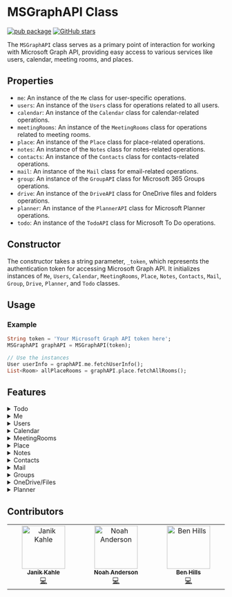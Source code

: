 # MSGraphAPI Class

[![pub package](https://img.shields.io/pub/v/microsoft_graph_api.svg)](https://pub.dev/packages/microsoft_graph_api) [![GitHub stars](https://img.shields.io/github/stars/PlaxXOnline/microsoft_graph_api.svg?style=social&label=Star)](https://github.com/PlaxXOnline/microsoft_graph_api)

The `MSGraphAPI` class serves as a primary point of interaction for working with Microsoft Graph API, providing easy access to various services like users, calendar, meeting rooms, and places.

## Properties
- `me`: An instance of the `Me` class for user-specific operations.
- `users`: An instance of the `Users` class for operations related to all users.
- `calendar`: An instance of the `Calendar` class for calendar-related operations.
- `meetingRooms`: An instance of the `MeetingRooms` class for operations related to meeting rooms.
- `place`: An instance of the `Place` class for place-related operations.
- `notes`: An instance of the `Notes` class for notes-related operations.
- `contacts`: An instance of the `Contacts` class for contacts-related operations.
- `mail`: An instance of the `Mail` class for email-related operations.
- `group`: An instance of the `GroupAPI` class for Microsoft 365 Groups operations.
- `drive`: An instance of the `DriveAPI` class for OneDrive files and folders operations.
- `planner`: An instance of the `PlannerAPI` class for Microsoft Planner operations.
- `todo`: An instance of the `TodoAPI` class for Microsoft To Do operations.

## Constructor
The constructor takes a string parameter, `_token`, which represents the authentication token for accessing Microsoft Graph API. It initializes instances of `Me`, `Users`, `Calendar`, `MeetingRooms`, `Place`, `Notes`, `Contacts`, `Mail`, `Group`, `Drive`, `Planner`, and `Todo` classes.

## Usage

### Example

```dart
String token = 'Your Microsoft Graph API token here';
MSGraphAPI graphAPI = MSGraphAPI(token);

// Use the instances
User userInfo = graphAPI.me.fetchUserInfo();
List<Room> allPlaceRooms = graphAPI.place.fetchAllRooms();
```



## Features

<details>
  <summary>Todo</summary>

### Task Lists

#### Get All Task Lists

The `getTaskLists` method retrieves all To Do task lists for the current user.

```dart
List<TodoTaskList> taskLists = await graphAPI.todo.getTaskLists();
```

#### Get Task List

The `getTaskList` method retrieves a specific task list by its ID.

```dart
TodoTaskList taskList = await graphAPI.todo.getTaskList(taskListId);
```

#### Create Task List

The `createTaskList` method creates a new task list.

```dart
TodoTaskListCreateRequest request = TodoTaskListCreateRequest(
  displayName: 'My New Tasks',
);
TodoTaskList newTaskList = await graphAPI.todo.createTaskList(request);
```

#### Update Task List

The `updateTaskList` method updates an existing task list.

```dart
TodoTaskListUpdateRequest request = TodoTaskListUpdateRequest(
  displayName: 'Updated Task List Name',
);
TodoTaskList updatedTaskList = await graphAPI.todo.updateTaskList(taskListId, request);
```

#### Delete Task List

The `deleteTaskList` method deletes a task list.

```dart
bool success = await graphAPI.todo.deleteTaskList(taskListId);
```

### Tasks

#### Get All Tasks

The `getTasks` method retrieves all tasks in a specific task list.

```dart
List<TodoTask> tasks = await graphAPI.todo.getTasks(taskListId);
```

#### Get Task

The `getTask` method retrieves a specific task by its ID.

```dart
TodoTask task = await graphAPI.todo.getTask(taskListId, taskId);
```

#### Create Task

The `createTask` method creates a new task in a task list.

```dart
TodoTaskCreateRequest request = TodoTaskCreateRequest(
  title: 'Complete documentation',
  dueDateTime: DateTime.now().add(Duration(days: 1)),
);
TodoTask newTask = await graphAPI.todo.createTask(taskListId, request);
```

#### Update Task

The `updateTask` method updates an existing task.

```dart
TodoTaskUpdateRequest request = TodoTaskUpdateRequest(
  title: 'Updated task title',
  importance: 'high',
);
TodoTask updatedTask = await graphAPI.todo.updateTask(taskListId, taskId, request);
```

#### Delete Task

The `deleteTask` method deletes a task.

```dart
bool success = await graphAPI.todo.deleteTask(taskListId, taskId);
```

#### Complete Task

The `completeTask` method marks a task as completed.

```dart
TodoTask completedTask = await graphAPI.todo.completeTask(taskListId, taskId);
```

### Linked Resources

#### Get Linked Resources

The `getLinkedResources` method retrieves all linked resources for a task.

```dart
List<LinkedResource> resources = await graphAPI.todo.getLinkedResources(taskListId, taskId);
```

#### Create Linked Resource

The `createLinkedResource` method creates a new linked resource for a task.

```dart
LinkedResourceCreateRequest request = LinkedResourceCreateRequest(
  webUrl: 'https://example.com/resource',
  applicationName: 'Browser',
  displayName: 'Example Resource',
);
LinkedResource newResource = await graphAPI.todo.createLinkedResource(taskListId, taskId, request);
```

#### Delete Linked Resource

The `deleteLinkedResource` method deletes a linked resource from a task.

```dart
bool success = await graphAPI.todo.deleteLinkedResource(taskListId, taskId, linkedResourceId);
```
</details>

<details>
  <summary>Me</summary>

#### Fetch User Information

The `fetchUserInfo` method is used to fetch the user's information from the Microsoft Graph API. The method sends a GET request and does not require any parameters. It returns a `Future<User>` object that represents the user's information.

```dart
User user = await graphAPI.me.fetchUserInfo();
```

#### Change Password

The `changePassword` method is used to change the user's password. It requires two parameters: `currentPassword` and `newPassword`, which represent the current and new passwords, respectively. The method sends a PATCH request to the Microsoft Graph API and returns a `Future<bool>` indicating the success of the operation.

```dart
bool isChanged = await graphAPI.me.changePassword(currentPassword, newPassword);
```

#### Fetch User Profile Image

The `fetchUserProfileImage` method is used to fetch the user's profile image from the Microsoft Graph API. The method sends a GET request and requires a `size` parameter, which specifies the desired size of the image. It returns a `Future<Uint8List>` object representing the user's profile image as bytes. If calling from Flutter, you can wrap the image in an `ImageProvider` such as `MemoryImage`.

```dart
Uint8List image = await graphAPI.me.fetchUserProfileImage(size);
```


#### Fetch Time Zones

The `fetchTimeZones` method fetches a list of time zones supported by the Microsoft Graph API. This function is asynchronous and returns a list of `TimeZone` objects.

The function sends a GET request to the Microsoft Graph API.

If the request is successful (HTTP status code 200), the function transforms the 'value' field from the response data into a list of `TimeZone` objects, which contains the time zones, and returns this list.

In case of an error (e.g., network error, invalid response data, etc.), the function throws an exception with an appropriate error message.


```dart
List<TimeZone> timeZones = await graphAPI.me.fetchTimeZones();
```


#### Fetch OneNote Notebooks

The fetchOneNoteNotebooks` method is designed to retrieve all OneNote notebooks associated with the authenticated user from the Microsoft Graph API. It carries out a GET request for these notebooks. An authorization header with the bearer token is essential for this request. If the request concludes successfully, it returns a list of notebooks. In the event of an error during the request, an error message is logged.

```dart
List<Map<String, dynamic>> notebooks = await fetchOneNoteNotebooks();
```


#### Create OneNote Notebook

The `createOneNoteNotebook` method is tailored to establish a new OneNote notebook for the authenticated user via the Microsoft Graph API. It conducts a POST request to generate the notebook, specifying its name. An authorization header, accompanied by the bearer token, is pivotal for this request. If the request culminates successfully, the method yields the created notebook, encapsulating its attributes in a map. Conversely, if any complications arise during the request, an error message is duly logged.

```dart
Map<String, dynamic> newNotebook = await createOneNoteNotebook("My New Notebook");
```

</details>

<details>
  <summary>Users</summary>

#### Fetch Specific User Information

The `fetchSpecificUserInfo` method is used to fetch the user's information for a specific user from the Microsoft Graph API. The method sends a GET request and requires the `userId` parameter. It returns a `Future<User>` object that represents the user's information.

```dart
User user = await graphAPI.users.fetchSpecificUserInfo(userId);
```

#### Create User

The `createUser` method is used to create a new user. It requires four parameters: `displayName`, `mailNickname`, `userPrincipalName`, and `password`. The method sends a POST request to the Microsoft Graph API and returns a `Future<User>` object representing the newly created user.

```dart
User newUser = await Users.createUser(displayName, mailNickname, userPrincipalName, password);
```

#### Delete User

The `deleteUser` method is used to delete a user. It requires the `userId` parameter and sends a DELETE request to the Microsoft Graph API. It returns a Future<bool>` indicating the success of the deletion operation.

```dart
bool success = await Users.deleteUser(userId);
```

#### Fetch OneNote Notebooks for a Specific User

The `fetchOneNoteNotebooksForUser` method aims to obtain OneNote notebooks associated with a specific user, identified by their ID or userPrincipalName, from the Microsoft Graph API. This method executes a GET request for the notebooks of the specified user. The request mandates an authorization header with the bearer token. When the request is successful, it yields a list of notebooks for that user. If any error arises during the request, an error message is logged.

```dart
List<Map<String, dynamic>> userNotebooks = await fetchOneNoteNotebooksForUser(userIdOrPrincipal);
```

#### Create OneNote Notebook for a Specific User

The `createOneNoteNotebookForUser` method is devised to fabricate a new OneNote notebook for a distinct user, discerned by their ID or userPrincipalName, through the Microsoft Graph API. This method initiates a POST request to engender the notebook for the designated user, denoting its name. The request is contingent on an authorization header with the bearer token. Upon a successful request, the method proffers the freshly created notebook, representing its properties in a map. Should there be any disruptions during the request, an error message is chronicled.

```dart
Map<String, dynamic> userSpecificNotebook = await createOneNoteNotebookForUser(userIdOrPrincipal, "User's Private Notebook");
```


#### Fetch All User Rooms (Beta)

The `fetchAllUserRooms` method is used to fetch all user rooms. This method sends a GET request to the 'findRooms' endpoint of the Microsoft Graph API and converts the response data into a list of 'Room' objects. It returns a Future<List<Room>>` representing all the rooms fetched by the user.


```dart
List<Room> rooms = await Users.fetchAllUserRooms();
```

</details>

<details>
  <summary>Calendar</summary>

#### Fetch Calendar Events for Range

The `fetchCalendarEventsForRange` method is used to fetch calendar events within a specific date range. The method sends a GET request and requires the `startDateTime` and `endDateTime` parameters. It returns a `Future<List<CalendarEvent>>` object that represents the calendar events within the given date range.

```dart
List<CalendarEvent> events = await Calendar.fetchCalendarEventsForRange(startDateTime, endDateTime);
```

#### Create Calendar Event

The `createCalendarEvent` method is used to create a calendar event via the Microsoft Graph API. It performs a POST request to create the calendar event. The request requires an authorization header with the bearer token. This method accepts a range of optional parameters representing various attributes of the event to be created.

The parameters include `id`, `createdDateTime`, `lastModifiedDateTime`, `isReminderOn`, `subject`, `bodyPreview`, `isAllDay`, `isOrganizer`, `startDateTime`, `endDateTime`, a list of `attendees`, and `organizer`.

If a parameter is provided, it's included in the data sent in the request. If `attendees` or `organizer` are provided, they're converted to JSON before being included in the request data.

The function tries to create a calendar event and returns a `Future` that completes with a `CalendarEvent` if the request was successful. If an error occurs during the request, an error message is logged and the error is rethrown.

```dart
await Calendar.createCalendarEvent(
    id: 'event1',
    createdDateTime: '2023-06-21T10:00:00.000Z',
    lastModifiedDateTime: '2023-06-21T10:00:00.000Z',
    isReminderOn: true,
    subject: 'Important Meeting',
    bodyPreview: 'Discussing project status',
    isAllDay: false,
    isOrganizer: true,
    startDateTime: '2023-06-22T10:00:00.000Z',
    endDateTime: '2023-06-22T12:00:00.000Z',
    attendees: [Attendee(name: 'John Doe', email: 'johndoe@example.com')],
    organizer: Organizer(name: 'Jane Doe', email: 'janedoe@example.com')
);
```

#### Fetch Calendars

The `fetchCalendars` method is used to fetch calendar objects from the Microsoft Graph API. It performs a GET request to obtain the calendars. The request requires an authorization header with the bearer token. This method accepts one optional parameter `userId` to specify whose calendars to fetch. If `userId` is not provided, the calendars of the current user will be fetched.

The function attempts to fetch the calendars and returns a `Future` that completes with a list of `Calendar` objects if the request was successful. If an error occurs during the request, it prints an error message and rethrows the error.



```dart
List<Calendar> myCalendars = await Calendar.fetchCalendars();
List<Calendar> usersCalendars = await Calendar.fetchCalendars(userId: 'UserId here');
```

#### Find Meeting Times

The findMeetingTimes method is used to suggest meeting times based on availability data from the Microsoft Graph API. It performs a POST request to fetch the suggested meeting times. The request requires an authorization header with the bearer token. This method accepts optional parameters including `userId`, `attendees`, `timeSlots`, `locationConstraint`, and `meetingDuration`.

The parameters work as follows:

`userId`: The ID of the user for whom to find meeting times. If not provided, the current user is assumed.
`attendees`: A list of attendees for the meeting.
`timeSlots`: A list of available time slots for the meeting.
`locationConstraint`: The constraints on the location of the meeting.
`meetingDuration`: The duration of the meeting.
The function creates a map from the provided parameters, converts it to JSON, and includes it in the body of the POST request. It then attempts to fetch the meeting time suggestions and returns a `Future that completes with a `MeetingTimeSuggestionsResult` object if the request was successful. If an error occurs during the request, it prints an error message and rethrows the error.



```dart
MeetingTimeSuggestionsResult otherUsersMeetingTimes = await Calendar.findMeetingTimes(
    userId: 'user1',
    attendees: [Attendee(name: 'John Doe', email: 'johndoe@example.com')],
    timeSlots: [TimeSlot(start: '2023-06-22T09:00:00.000Z', end: '2023-06-22T18:00:00.000Z')],
    locationConstraint: LocationConstraint(isRequired: false, suggestLocation: false),
    meetingDuration: 'PT1H' //The length of the meeting, denoted in ISO8601 format. For example, 1 hour is denoted as 'PT1H', where 'P' is the duration designator, 'T' is the time designator, and 'H' is the hour designator. Use M to indicate minutes for the duration; for example, 2 hours and 30 minutes would be 'PT2H30M'. If no meeting duration is specified, findMeetingTimes uses the default of 30 minutes.
);

MeetingTimeSuggestionsResult myMeetingTimes = await Calendar.findMeetingTimes(
attendees: [Attendee(name: 'John Doe', email: 'johndoe@example.com')],
timeSlots: [TimeSlot(start: '2023-06-22T09:00:00.000Z', end: '2023-06-22T18:00:00.000Z')],
locationConstraint: LocationConstraint(isRequired: false, suggestLocation: false),
meetingDuration: 'PT1H' //The length of the meeting, denoted in ISO8601 format. For example, 1 hour is denoted as 'PT1H', where 'P' is the duration designator, 'T' is the time designator, and 'H' is the hour designator. Use M to indicate minutes for the duration; for example, 2 hours and 30 minutes would be 'PT2H30M'. If no meeting duration is specified, findMeetingTimes uses the default of 30 minutes.
);
```

#### Get Free/Busy Schedule

The `getFreeBusySchedule method fetches the free/busy schedule of specific users from the Microsoft Graph API within a given date-time range.

This function is asynchronous and returns a `ScheduleResponse` object. It takes in four parameters:

1. `startTime`: The start date-time in ISO format to define the range for which to fetch the schedule.
2. `endTime`: The end date-time in ISO format to define the range for which to fetch the schedule.
3. `userId` (optional): The ID of the user for whom to fetch the schedule. If not provided, the function fetches the schedule for the currently authenticated user.
4. `timeZone` (optional): The time zone in which to return the schedule. If not provided, the function uses 'W. Europe Standard Time' as the default time zone.

5. The function sends a POST request to the Microsoft Graph API. The requested URL includes the user ID (if provided), and the request body includes the start and end times, the time zone, and an availability view interval of 60 minutes.

If the request is successful, the function transforms the response data into a `ScheduleResponse` object and returns this object.

In case of an error (e.g., network error, invalid response data, etc.), the function catches the exception, logs an appropriate error message, and rethrows the exception.


```dart
ScheduleResponse schedule = getFreeBusySchedule(
  '2023-06-21T10:00:00',
  '2023-06-21T16:00:00',
  'userID',
  TimeZone('W. Europe Standard Time'),
);
```


</details>

<details>
  <summary>MeetingRooms</summary>

#### Book Meeting Room

The `bookMeetingRoom` method is used to book a meeting room by creating a new event. It requires a `CalendarEvent` parameter representing the event to be created. This event should represent the booking of the meeting room. The method sends a POST request to the Microsoft Graph API. If the request is successful, it logs a success message. If the request fails, it logs the error message.

```dart
await MeetingRooms.bookMeetingRoom(CalendarEvent event);
```
</details>

<details>
  <summary>Place</summary>

#### Fetch All Rooms

The `fetchAllRooms` method is used to fetch all the rooms from the Microsoft Graph API. It performs a GET request for the rooms. The request requires an authorization header with the bearer token. If the request is successful, it logs the rooms. If there's an error during the request, it logs an error message.

```dart
List<Room> rooms = Place.fetchAllRooms();
```

#### Fetch All Room Lists

The `fetchAllRoomLists` method is used to fetch all the room lists from the Microsoft Graph API. It performs a GET request for the room lists. The request requires an authorization header with the bearer token. If the request is successful, it logs the room lists. If there's an error during the request, it logs an error message.

```dart
List<Room> rooms = Place.fetchAllRooms();
```
</details>

<details>
  <summary>Notes</summary>

#### You can find this Information split in Me and Users.

#### Fetch OneNote Notebooks

The fetchOneNoteNotebooks` method is designed to retrieve all OneNote notebooks associated with the authenticated user from the Microsoft Graph API. It carries out a GET request for these notebooks. An authorization header with the bearer token is essential for this request. If the request concludes successfully, it returns a list of notebooks. In the event of an error during the request, an error message is logged.

```dart
List<Map<String, dynamic>> notebooks = await fetchOneNoteNotebooks();
```


#### Create OneNote Notebook

The `createOneNoteNotebook` method is tailored to establish a new OneNote notebook for the authenticated user via the Microsoft Graph API. It conducts a POST request to generate the notebook, specifying its name. An authorization header, accompanied by the bearer token, is pivotal for this request. If the request culminates successfully, the method yields the created notebook, encapsulating its attributes in a map. Conversely, if any complications arise during the request, an error message is duly logged.

```dart
Map<String, dynamic> newNotebook = await createOneNoteNotebook("My New Notebook");
```

#### Fetch OneNote Notebooks for a Specific User

The `fetchOneNoteNotebooksForUser` method aims to obtain OneNote notebooks associated with a specific user, identified by their ID or userPrincipalName, from the Microsoft Graph API. This method executes a GET request for the notebooks of the specified user. The request mandates an authorization header with the bearer token. When the request is successful, it yields a list of notebooks for that user. If any error arises during the request, an error message is logged.

```dart
List<Map<String, dynamic>> userNotebooks = await fetchOneNoteNotebooksForUser(userIdOrPrincipal);
```

#### Create OneNote Notebook for a Specific User

The `createOneNoteNotebookForUser` method is devised to fabricate a new OneNote notebook for a distinct user, discerned by their ID or userPrincipalName, through the Microsoft Graph API. This method initiates a POST request to engender the notebook for the designated user, denoting its name. The request is contingent on an authorization header with the bearer token. Upon a successful request, the method proffers the freshly created notebook, representing its properties in a map. Should there be any disruptions during the request, an error message is chronicled.

```dart
Map<String, dynamic> userSpecificNotebook = await createOneNoteNotebookForUser(userIdOrPrincipal, "User's Private Notebook");
```

</details>
<details>
  <summary>Contacts</summary>

#### List Contacts

The `listContacts` method is used to fetch contacts from the Microsoft Graph API. It performs a GET request for the contacts. The request requires an authorization header with the bearer token. If the request is successful, it logs the contacts. If there's an error during the request, it logs an error message.

It takes an optional folderId parameter, which specifies the ID of the folder from which to fetch the contacts. If not provided, the contacts are fetched from the default contacts folder.

Paging is internally handled by the method.

It also takes an optional query parameter, which specifies the query string to filter the contacts. If not provided, all contacts are fetched.

```dart
List<Contact> contacts = await Contacts.listContacts();
```

#### List Contact Folders

The `listContactFolders` method is used to fetch contact folders from the Microsoft Graph API. It performs a GET request for the contact folders. The request requires an authorization header with the bearer token. If the request is successful, it logs the contact folders. If there's an error during the request, it logs an error message.

```dart
List<ContactFolder> contactFolders = await Contacts.listContactFolders();
```
</details>

<details>
  <summary>Mail</summary>

#### Overview

By default, the mail methods run against the user authorised by the token. Each of the
mail methods can take an optional username/id to specify which user to run the actions as. 

#### Get Mail Folders

The `getMailFolders` method fetches all mail folders from the Microsoft Graph API. It returns a list of `MailFolder` objects.

```dart
List<MailFolder> folders = await graphAPI.mail.getMailFolders();
```
or to fetch the folders for a specific user:

```dart
List<MailFolder> folders = await graphAPI.mail.getMailFolders(userIdOrPrincipal: 'someuser@outlook.com');
```

#### Get Messages

The `getMessages` method retrieves emails from a specified folder or from the inbox if no folder is specified. This method supports filtering and pagination.

```dart
// Get messages from inbox
List<Message> messages = await graphAPI.mail.getMessages();

// Get messages from inbox for a specific user (with appropriate permissions)
List<Message> messages = await graphAPI.mail.getMessages(userIdOrPrincipal: 'someuser@outlook.com');

// Get messages from a specific folder
List<Message> messages = await graphAPI.mail.getMessages(folderId: 'folderIdHere');

// Get filtered messages
List<Message> messages = await graphAPI.mail.getMessages(filter: 'isRead eq false');
```

#### Send Email

The `sendMail` method sends a new email message.

```dart
MessageCreateRequest newMessage = MessageCreateRequest(
  subject: 'Test Subject',
  body: ItemBody(
    contentType: 'HTML',
    content: '<p>This is a test email body.</p>',
  ),
  toRecipients: [
    Recipient(
      emailAddress: EmailAddress(
        name: 'John Doe',
        address: 'johndoe@example.com',
      ),
    ),
  ],
);

bool success = await graphAPI.mail.sendMail(newMessage);
```

#### Create Draft

The `createDraft` method creates a draft message that can be edited or sent later.

```dart
Message draft = await graphAPI.mail.createDraft(messageRequest);
```

#### Search Messages

The `searchMessages` method allows searching for messages that match a query string.

```dart
List<Message> results = await graphAPI.mail.searchMessages('important meeting');
```

#### Working with Attachments

Get attachments for a message:

```dart
List<Attachment> attachments = await graphAPI.mail.getAttachments(messageId);
```

Add an attachment to a message:

```dart
Attachment attachment = await graphAPI.mail.addAttachment(
  messageId,
  'file.txt',
  base64Content,
  'text/plain'
);
```

#### Additional Operations

The Mail API also provides methods for moving messages, setting flags, updating message properties, and more. Some examples:

```dart
// Mark a message as read/unread
await graphAPI.mail.markAsRead(messageId, true);

// Move a message to a different folder
Message movedMessage = await graphAPI.mail.moveMessage(messageId, targetFolderId);

// Set a flag on a message
await graphAPI.mail.setFlag(messageId, 'flagged');

// Delete a message
bool deleted = await graphAPI.mail.deleteMessage(messageId);
```

</details>

<details>
  <summary>Groups</summary>

#### Get All Groups

The `getGroups` method fetches all Microsoft 365 groups the authenticated user is a member of.

```dart
List<Group> groups = await graphAPI.group.getGroups();
```

#### Get Specific Group

The `getGroup` method retrieves a specific group by its ID.

```dart
Group group = await graphAPI.group.getGroup(groupId);
```

#### Create Group

The `createGroup` method creates a new Microsoft 365 group.

```dart
GroupCreateRequest request = GroupCreateRequest(
  displayName: 'Marketing Team',
  mailNickname: 'marketing',
  description: 'Group for marketing team collaboration',
  mailEnabled: true,
  securityEnabled: false,
  groupTypes: ['Unified']
);

Group newGroup = await graphAPI.group.createGroup(request);
```

#### Update and Delete Groups

The Group API provides methods for updating and deleting groups:

```dart
// Update a group's properties
bool updated = await graphAPI.group.updateGroup(groupId, {
  'description': 'Updated description for the marketing team'
});

// Delete a group
bool deleted = await graphAPI.group.deleteGroup(groupId);
```

#### Group Members Management

Manage members of a group with these methods:

```dart
// Get all members of a group
List<GroupMember> members = await graphAPI.group.getGroupMembers(groupId);

// Add a member to a group
bool added = await graphAPI.group.addGroupMember(groupId, userId);

// Remove a member from a group
bool removed = await graphAPI.group.removeGroupMember(groupId, userId);
```

#### Group Conversations and Posts

Work with group conversations, threads, and posts:

```dart
// Get conversations in a group
List<GroupConversation> conversations = await graphAPI.group.getGroupConversations(groupId);

// Create a new conversation
ConversationCreateRequest convRequest = ConversationCreateRequest(
  topic: 'Project Discussion',
  message: '<p>Let\'s discuss the new project timeline.</p>'
);

GroupConversation newConversation = await graphAPI.group.createGroupConversation(
  groupId, 
  convRequest
);

// Get threads in a conversation
List<ConversationThread> threads = await graphAPI.group.getConversationThreads(
  groupId, 
  conversationId
);

// Get posts in a thread
List<Post> posts = await graphAPI.group.getThreadPosts(
  groupId, 
  conversationId, 
  threadId
);

// Create a post in a thread
PostCreateRequest postRequest = PostCreateRequest(
  body: ItemBody(
    contentType: 'HTML',
    content: '<p>I agree with the proposed timeline.</p>'
  )
);

Post newPost = await graphAPI.group.createPost(
  groupId, 
  conversationId, 
  threadId, 
  postRequest
);
```

#### Group Lifecycle Policies

Manage group lifecycle policies with these methods:

```dart
// Get all lifecycle policies
List<GroupLifecyclePolicy> policies = await graphAPI.group.getGroupLifecyclePolicies();

// Add a policy to a group
bool added = await graphAPI.group.addLifecyclePolicyToGroup(groupId, policyId);

// Remove a policy from a group
bool removed = await graphAPI.group.removeLifecyclePolicyFromGroup(groupId, policyId);
```

</details>

<details>
  <summary>OneDrive/Files</summary>

#### Get Drives

The `getDrives` method fetches all available drives for the authenticated user.

```dart
List<Drive> drives = await graphAPI.drive.getDrives();
```

#### Get Default Drive

The `getDefaultDrive` method retrieves information about the authenticated user's default drive.

```dart
Drive drive = await graphAPI.drive.getDefaultDrive();
```

#### List Items in a Folder

The `listItems` method retrieves files and folders within a specified folder.

```dart
// List items in the root folder of default drive
List<DriveItem> items = await graphAPI.drive.listItems();

// List items in a specific folder
List<DriveItem> folderItems = await graphAPI.drive.listItems(folderId: 'folderId');

// List items in a specific drive
List<DriveItem> driveItems = await graphAPI.drive.listItems(driveId: 'driveId');
```

#### Get Item by ID or Path

Retrieve a specific file or folder by its ID or path:

```dart
// Get by ID
DriveItem item = await graphAPI.drive.getItem('itemId');

// Get by path
DriveItem documentItem = await graphAPI.drive.getItemByPath('/Documents/Report.docx');
```

#### Create a Folder

The `createFolder` method creates a new folder in the specified location:

```dart
DriveItem newFolder = await graphAPI.drive.createFolder(
  'Projects',
  parentFolderId: 'folderId', // 'root' is default
);
```

#### Upload Files

Upload small files (less than 4MB):

```dart
DriveItem uploadedFile = await graphAPI.drive.uploadSmallFile(
  'document.txt',
  fileContent, // Uint8List of file content
  contentType: 'text/plain'
);
```

For larger files, create an upload session:

```dart
UploadSession session = await graphAPI.drive.createUploadSession(
  'large-video.mp4',
  parentFolderId: 'folderId'
);

// Use the uploadUrl property from the session to upload the file in chunks
```

#### Download Files

The `downloadFile` method downloads a file's content:

```dart
Uint8List fileContent = await graphAPI.drive.downloadFile('fileId');
```

#### Move and Copy Items

Move files and folders:

```dart
DriveItem movedItem = await graphAPI.drive.moveItem(
  'itemId',
  'newParentFolderId',
  newName: 'newFileName.txt' // Optional rename during move
);
```

Copy files and folders:

```dart
bool copyStarted = await graphAPI.drive.copyItem(
  'itemId',
  'destinationFolderId'
);
```

#### Delete Items

Delete files or folders:

```dart
bool deleted = await graphAPI.drive.deleteItem('itemId');
```

#### Search for Items

Search for files and folders across a drive:

```dart
List<DriveItem> searchResults = await graphAPI.drive.searchItems('project proposal');
```

#### Get Thumbnails

Retrieve thumbnails for image files:

```dart
ThumbnailSet thumbnails = await graphAPI.drive.getThumbnails('imageFileId');

// Access specific sizes
String smallThumbnailUrl = thumbnails.small.url;
String mediumThumbnailUrl = thumbnails.medium.url;
String largeThumbnailUrl = thumbnails.large.url;
```

</details>

<details>
  <summary>Planner</summary>

#### Get Plans

The `getPlans` method fetches all plans the authenticated user has access to.

```dart
List<Plan> plans = await graphAPI.planner.getPlans();
```

#### Get Group Plans

The `getGroupPlans` method fetches all plans for a specific Microsoft 365 Group.

```dart
List<Plan> groupPlans = await graphAPI.planner.getGroupPlans('groupId');
```

#### Get Plan Details

Retrieve details about a specific plan:

```dart
Plan plan = await graphAPI.planner.getPlan('planId');
PlanDetails details = await graphAPI.planner.getPlanDetails('planId');
```

#### Create a Plan

Create a new plan in a Microsoft 365 Group:

```dart
PlanCreateRequest request = PlanCreateRequest(
  title: 'Q4 Project Plan',
  owner: 'groupId' // ID of the Microsoft 365 Group
);

Plan newPlan = await graphAPI.planner.createPlan(request);
```

#### Update a Plan

Update an existing plan (requires ETag for concurrency control):

```dart
PlanUpdateRequest updateRequest = PlanUpdateRequest(
  title: 'Updated Plan Title'
);

Plan updatedPlan = await graphAPI.planner.updatePlan(
  'planId',
  updateRequest,
  'plan-etag-value'
);
```

#### Tasks in a Plan

Get all tasks in a plan:

```dart
List<PlannerTask> tasks = await graphAPI.planner.getPlanTasks('planId');
```

Get a specific task and its details:

```dart
PlannerTask task = await graphAPI.planner.getTask('taskId');
PlannerTaskDetails taskDetails = await graphAPI.planner.getTaskDetails('taskId');
```

#### Create a Task

Create a new task in a plan:

```dart
TaskCreateRequest taskRequest = TaskCreateRequest(
  title: 'Complete API integration',
  planId: 'planId',
  bucketId: 'bucketId', // The bucket/column the task belongs to
  dueDateTime: '2023-12-15T17:00:00Z',
  priority: 5 // 0-10, higher means higher priority
);

PlannerTask newTask = await graphAPI.planner.createTask(taskRequest);
```

#### Update a Task

Update a task (requires ETag for concurrency control):

```dart
TaskUpdateRequest updateRequest = TaskUpdateRequest(
  title: 'Updated task title',
  percentComplete: 50,
  priority: 8
);

PlannerTask updatedTask = await graphAPI.planner.updateTask(
  'taskId',
  updateRequest,
  'task-etag-value'
);
```

#### Assign a Task

Assign a task to a user:

```dart
bool assigned = await graphAPI.planner.assignTask(
  'taskId',
  'userId',
  'task-etag-value'
);
```

#### Delete a Task

Delete a task:

```dart
bool deleted = await graphAPI.planner.deleteTask('taskId', 'task-etag-value');
```

#### Buckets (Columns)

Get all buckets in a plan:

```dart
List<PlannerBucket> buckets = await graphAPI.planner.getPlanBuckets('planId');
```

Create a new bucket:

```dart
BucketCreateRequest bucketRequest = BucketCreateRequest(
  name: 'In Progress',
  planId: 'planId'
);

PlannerBucket newBucket = await graphAPI.planner.createBucket(bucketRequest);
```

Update a bucket:

```dart
BucketUpdateRequest updateRequest = BucketUpdateRequest(
  name: 'Updated Bucket Name'
);

PlannerBucket updatedBucket = await graphAPI.planner.updateBucket(
  'bucketId',
  updateRequest,
  'bucket-etag-value'
);
```

Delete a bucket:

```dart
bool deleted = await graphAPI.planner.deleteBucket('bucketId', 'bucket-etag-value');
```

</details>


## Contributors

<table>
  <tbody>
    <tr>
      <td align="center" valign="top" width="14.28%"><a href="https://www.github.com/PlaxXOnline"><img src="https://avatars.githubusercontent.com/u/62539586?v=4?s=100" width="100px;" alt="Janik Kahle"/><br /><sub><b>Janik Kahle</b></sub></a><br /><a href="https://github.com/PlaxXOnline/microsoft_graph_api/commits?author=PlaxXOnline" title="Code">💻</a></td>
      <td align="center" valign="top" width="14.28%"><a href="https://github.com/Noahbanderson"><img src="https://avatars.githubusercontent.com/u/52230969?v=4?s=100" width="100px;" alt="Noah Anderson"/><br /><sub><b>Noah Anderson</b></sub></a><br /><a href="https://github.com/PlaxXOnline/microsoft_graph_api/commits?author=Noahbanderson" title="Code">💻</a></td>
      <td align="center" valign="top" width="14.28%"><a href="https://github.com/amugofjava"><img src="https://avatars.githubusercontent.com/u/5526902?v=4" width="100px;" alt="Ben Hills"/><br /><sub><b>Ben Hills</b></sub></a><br /><a href="https://github.com/PlaxXOnline/microsoft_graph_api/commits?author=amugofjava" title="Code">💻</a></td>
    </tr>
  </tbody>
</table>
